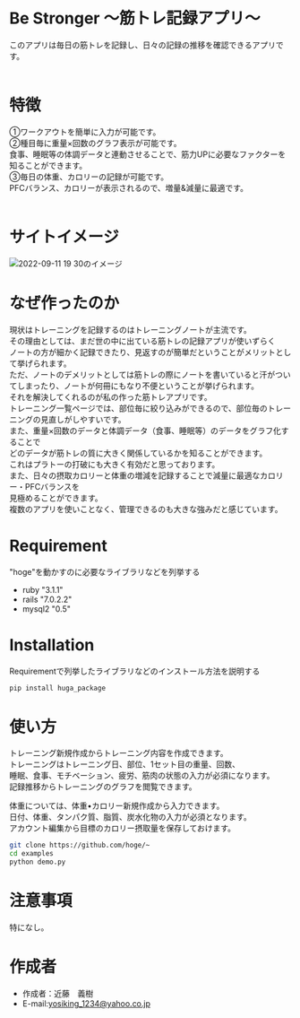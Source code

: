 # Be Stronger 〜筋トレ記録アプリ〜
 
このアプリは毎日の筋トレを記録し、日々の記録の推移を確認できるアプリです。
<br>
<br>

# 特徴
 
①ワークアウトを簡単に入力が可能です。<br>
②種目毎に重量×回数のグラフ表示が可能です。<br>
  食事、睡眠等の体調データと連動させることで、筋力UPに必要なファクターを知ることができます。<br>
③毎日の体重、カロリーの記録が可能です。<br>
  PFCバランス、カロリーが表示されるので、増量&減量に最適です。<br>
<br>
 
# サイトイメージ
 
![2022-09-11 19 30のイメージ](https://user-images.githubusercontent.com/98332969/189523483-74d021d8-bb10-4435-9a1a-ff5006e60de6.jpg)

   
# なぜ作ったのか

 現状はトレーニングを記録するのはトレーニングノートが主流です。<br>
 その理由としては、まだ世の中に出ている筋トレの記録アプリが使いずらく<br>
 ノートの方が細かく記録できたり、見返すのが簡単だということがメリットとして挙げられます。<br>
 ただ、ノートのデメリットとしては筋トレの際にノートを書いていると汗がついてしまったり、ノートが何冊にもなり不便ということが挙げられます。<br>
 それを解決してくれるのが私の作った筋トレアプリです。<br>
 トレーニング一覧ページでは、部位毎に絞り込みができるので、部位毎のトレーニングの見直しがしやすいです。<br>
 また、重量×回数のデータと体調データ（食事、睡眠等）のデータをグラフ化することで<br>
 どのデータが筋トレの質に大きく関係しているかを知ることができます。<br>
 これはプラトーの打破にも大きく有効だと思っております。<br>
 また、日々の摂取カロリーと体重の増減を記録することで減量に最適なカロリー・PFCバランスを<br>
 見極めることができます。<br>
 複数のアプリを使いことなく、管理できるのも大きな強みだと感じています。
 <br>
 
# Requirement
 
"hoge"を動かすのに必要なライブラリなどを列挙する
 
* ruby "3.1.1"
* rails "7.0.2.2"
* mysql2 "0.5"
 
# Installation
 
Requirementで列挙したライブラリなどのインストール方法を説明する
 
```bash
pip install huga_package
```
 
# 使い方
 
トレーニング新規作成からトレーニング内容を作成できます。<br>
トレーニングはトレーニング日、部位、1セット目の重量、回数、<br>
睡眠、食事、モチベーション、疲労、筋肉の状態の入力が必須になります。<br>
記録推移からトレーニングのグラフを閲覧できます。<br>

体重については、体重•カロリー新規作成から入力できます。<br>
日付、体重、タンパク質、脂質、炭水化物の入力が必須となります。<br>
アカウント編集から目標のカロリー摂取量を保存しておけます。<br>
 
```bash
git clone https://github.com/hoge/~
cd examples
python demo.py
```
 
# 注意事項
 
 特になし。
 
# 作成者
 
* 作成者：近藤　義樹
* E-mail:yosiking_1234@yahoo.co.jp

